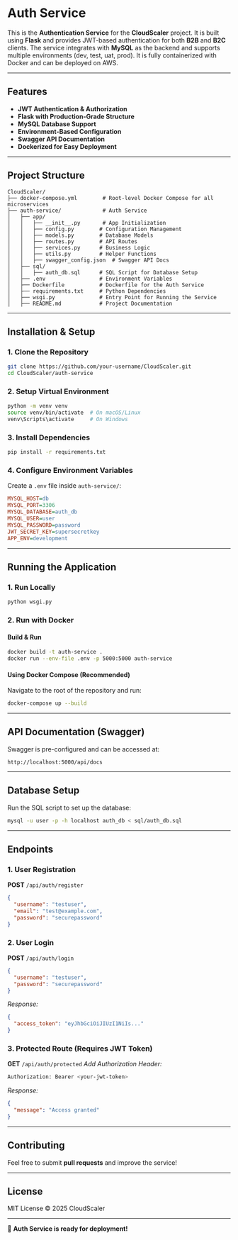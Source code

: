 # Auth Service

This is the **Authentication Service** for the **CloudScaler** project. It is built using **Flask** and provides JWT-based authentication for both **B2B** and **B2C** clients. The service integrates with **MySQL** as the backend and supports multiple environments (dev, test, uat, prod). It is fully containerized with Docker and can be deployed on AWS.

---

## **Features**

- **JWT Authentication & Authorization**
- **Flask with Production-Grade Structure**
- **MySQL Database Support**
- **Environment-Based Configuration**
- **Swagger API Documentation**
- **Dockerized for Easy Deployment**

---

## **Project Structure**

```
CloudScaler/
├── docker-compose.yml        # Root-level Docker Compose for all microservices
├── auth-service/             # Auth Service
│   ├── app/
│   │   ├── __init__.py       # App Initialization
│   │   ├── config.py        # Configuration Management
│   │   ├── models.py        # Database Models
│   │   ├── routes.py        # API Routes
│   │   ├── services.py      # Business Logic
│   │   ├── utils.py         # Helper Functions
│   │   ├── swagger_config.json  # Swagger API Docs
│   ├── sql/
│   │   ├── auth_db.sql      # SQL Script for Database Setup
│   ├── .env                 # Environment Variables
│   ├── Dockerfile           # Dockerfile for the Auth Service
│   ├── requirements.txt     # Python Dependencies
│   ├── wsgi.py              # Entry Point for Running the Service
│   ├── README.md            # Project Documentation
```

---

## **Installation & Setup**

### **1. Clone the Repository**
```sh
git clone https://github.com/your-username/CloudScaler.git
cd CloudScaler/auth-service
```

### **2. Setup Virtual Environment**
```sh
python -m venv venv
source venv/bin/activate  # On macOS/Linux
venv\Scripts\activate     # On Windows
```

### **3. Install Dependencies**
```sh
pip install -r requirements.txt
```

### **4. Configure Environment Variables**
Create a `.env` file inside `auth-service/`:

```ini
MYSQL_HOST=db
MYSQL_PORT=3306
MYSQL_DATABASE=auth_db
MYSQL_USER=user
MYSQL_PASSWORD=password
JWT_SECRET_KEY=supersecretkey
APP_ENV=development
```

---

## **Running the Application**

### **1. Run Locally**
```sh
python wsgi.py
```

### **2. Run with Docker**

#### **Build & Run**
```sh
docker build -t auth-service .
docker run --env-file .env -p 5000:5000 auth-service
```

#### **Using Docker Compose (Recommended)**
Navigate to the root of the repository and run:
```sh
docker-compose up --build
```

---

## **API Documentation (Swagger)**

Swagger is pre-configured and can be accessed at:
```
http://localhost:5000/api/docs
```

---

## **Database Setup**

Run the SQL script to set up the database:
```sh
mysql -u user -p -h localhost auth_db < sql/auth_db.sql
```

---

## **Endpoints**

### **1. User Registration**
**POST** `/api/auth/register`
```json
{
  "username": "testuser",
  "email": "test@example.com",
  "password": "securepassword"
}
```

### **2. User Login**
**POST** `/api/auth/login`
```json
{
  "username": "testuser",
  "password": "securepassword"
}
```
_Response:_
```json
{
  "access_token": "eyJhbGciOiJIUzI1NiIs..."
}
```

### **3. Protected Route** (Requires JWT Token)
**GET** `/api/auth/protected`
_Add Authorization Header:_
```sh
Authorization: Bearer <your-jwt-token>
```

_Response:_
```json
{
  "message": "Access granted"
}
```

---

## **Contributing**
Feel free to submit **pull requests** and improve the service!

---

## **License**
MIT License © 2025 CloudScaler

---

🚀 **Auth Service is ready for deployment!**